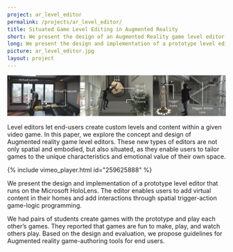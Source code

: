 ```yaml
---
project: ar_level_editor
permalink: /projects/ar_level_editor/
title: Situated Game Level Editing in Augmented Reality
short: We present the design of an Augmented Reality game level editor for everybody to make games in the living room.
long: We present the design and implementation of a prototype level editor that runs on the Microsoft HoloLens. The editor enables users to add virtual content in their homes and add interactions through spatial trigger-action game-logic programming. We had pairs of students create games with the prototype and play each other’s games. They reported that games are fun to make, play, and watch others play. Based on the design and evaluation, we propose guidelines for Augmented reality game-authoring tools for end users.
picture: ar_level_editor.jpg
layout: project
---
```


![Game Level Editor](img/teaser.jpg)

Level editors let end-users create custom levels and content within a given video game. In this paper, we explore the concept and design of Augmented reality game level editors. These new types of editors are not only spatial and embodied, but also situated, as they enable users to tailor games to the unique characteristics and emotional value of their own space.

{% include vimeo_player.html id="259625888" %}

We present the design and implementation of a prototype level editor that runs on the Microsoft HoloLens. The editor enables users to add virtual content in their homes and add interactions through spatial trigger-action game-logic programming. 

We had pairs of students create games with the prototype and play each other’s games. They reported that games are fun to make, play, and watch others play. Based on the design and evaluation, we propose guidelines for Augmented reality game-authoring tools for end users.

